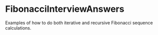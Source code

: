 # FibonacciInterviewAnswers
Examples of how to do both iterative and recursive Fibonacci sequence calculations.
